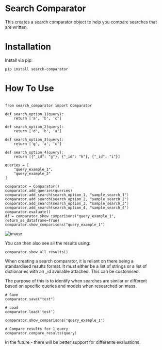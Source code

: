 # Search Comparator

This creates a search comparator object to help you compare searches that are written.

# Installation 

Install via pip:

```
pip install search-comparator
```

# How To Use 

```{python}

from search_comparator import Comparator

def search_option_1(query):
    return ['a', 'b', 'c']

def search_option_2(query):
    return ['d', 'b', 'a']

def search_option_3(query):
    return ['g', 'a', 'c']

def search_option_4(query):
    return [{"_id": "g"}, {"_id": "h"}, {"_id": "i"}]

queries = [
    "query_example_1",
    "query_example_2"
]

comparator = Comparator()
comparator.add_queries(queries)
comparator.add_search(search_option_1, "sample_search_1")
comparator.add_search(search_option_2, "sample_search_2")
comparator.add_search(search_option_3, "sample_search_3")
comparator.add_search(search_option_4, "sample_search_4")
comparator.evaluate()
df = comparator.show_comparisons("query_example_1", return_as_dataframe=True)
comparator.show_comparisons("query_example_1")

```

![image](example.png)

You can then also see all the results using: 
```
comparator.show_all_results()
```

When creating a search comparator, it is reliant on there being a standardised results format.
It must either be a list of strings or a list of dictionaries with an _id available attached.
This can be customised. 

The purpose of this is to identify when searches are similar or different based on specific queries and models when
researched on mass.

```{python}
# Save
comparator.save("test")

# Load
comparator.load('test')

comparator.show_comparisons("query_example_1")

# Compare results for 1 query
comparator.compare_results(query)

```


In the future - there will be better support for differente evaluations.
